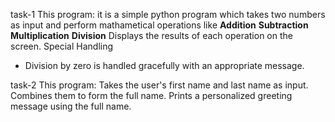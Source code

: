 task-1
This program:
it is a simple python program which takes two numbers as input and perform mathametical operations like
   **Addition**
   **Subtraction**
   **Multiplication**
   **Division**
 Displays the results of each operation on the screen.
 Special Handling
- Division by zero is handled gracefully with an appropriate message.


task-2 
This program:
Takes the user's first name and last name as input.
Combines them to form the full name.
Prints a personalized greeting message using the full name.
